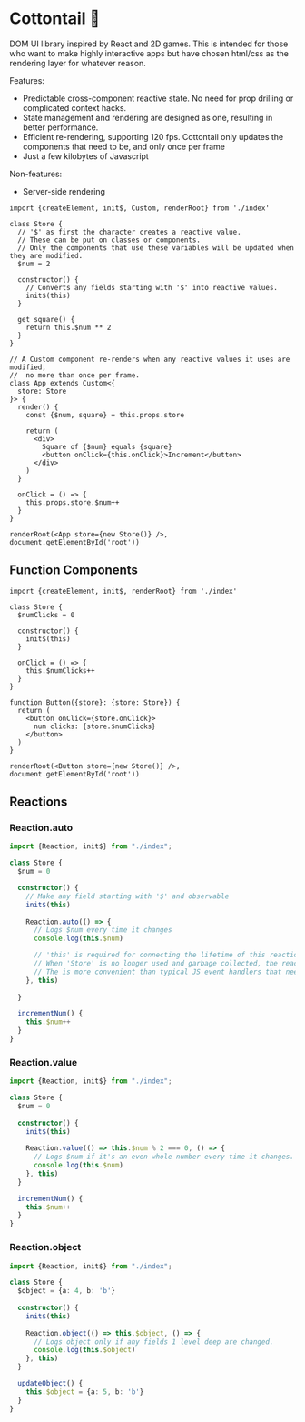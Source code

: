 # Cottontail 🐇

DOM UI library inspired by React and 2D games. This is intended for those who want to make highly interactive apps but have chosen html/css as the rendering layer for whatever reason.

Features:
- Predictable cross-component reactive state. No need for prop drilling or complicated context hacks.
- State management and rendering are designed as one, resulting in better performance.
- Efficient re-rendering, supporting 120 fps. Cottontail only updates the components that need to be, and only once per frame
- Just a few kilobytes of Javascript

Non-features:
 - Server-side rendering


```tsx
import {createElement, init$, Custom, renderRoot} from './index'

class Store {
  // '$' as first the character creates a reactive value.
  // These can be put on classes or components.
  // Only the components that use these variables will be updated when they are modified.
  $num = 2

  constructor() {
    // Converts any fields starting with '$' into reactive values.
    init$(this)
  }

  get square() {
    return this.$num ** 2
  }
}

// A Custom component re-renders when any reactive values it uses are modified, 
//  no more than once per frame.
class App extends Custom<{
  store: Store
}> {
  render() {
    const {$num, square} = this.props.store

    return (
      <div>
        Square of {$num} equals {square}
        <button onClick={this.onClick}>Increment</button>
      </div>
    )
  }

  onClick = () => {
    this.props.store.$num++
  }
}

renderRoot(<App store={new Store()} />, document.getElementById('root'))
```

## Function Components

```tsx
import {createElement, init$, renderRoot} from './index'

class Store {
  $numClicks = 0

  constructor() {
    init$(this)
  }

  onClick = () => {
    this.$numClicks++
  }
}

function Button({store}: {store: Store}) {
  return (
    <button onClick={store.onClick}>
      num clicks: {store.$numClicks}
    </button>
  )
}

renderRoot(<Button store={new Store()} />, document.getElementById('root'))
```

## Reactions

### Reaction.auto

```ts
import {Reaction, init$} from "./index";

class Store {
  $num = 0

  constructor() {
    // Make any field starting with '$' and observable
    init$(this)
    
    Reaction.auto(() => {
      // Logs $num every time it changes
      console.log(this.$num)

      // 'this' is required for connecting the lifetime of this reaction to the store.
      // When 'Store' is no longer used and garbage collected, the reaction will also stop and go away.
      // The is more convenient than typical JS event handlers that need to be manually stopped.
    }, this) 
    
  }

  incrementNum() {
    this.$num++
  }
}
```

### Reaction.value

```ts
import {Reaction, init$} from "./index";

class Store {
  $num = 0
  
  constructor() {
    init$(this)
    
    Reaction.value(() => this.$num % 2 === 0, () => {
      // Logs $num if it's an even whole number every time it changes.
      console.log(this.$num)
    }, this)
  }

  incrementNum() {
    this.$num++
  }
}
```

### Reaction.object

```ts
import {Reaction, init$} from "./index";

class Store {
  $object = {a: 4, b: 'b'}
  
  constructor() {
    init$(this)
    
    Reaction.object(() => this.$object, () => {
      // Logs object only if any fields 1 level deep are changed.
      console.log(this.$object)
    }, this)
  }

  updateObject() {
    this.$object = {a: 5, b: 'b'}
  }
}
```
